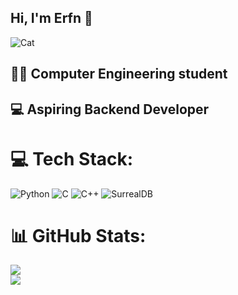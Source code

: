 ## Hi, I'm Erfn 👋 
![Cat](https://media2.giphy.com/media/v1.Y2lkPTc5MGI3NjExN2k1bzQ3ZzB6b2Mwanl3eTczenh6amx5YXkzcHBhZHR4Z3psaHl4ZiZlcD12MV9pbnRlcm5hbF9naWZfYnlfaWQmY3Q9Zw/DdVaY3qS8lXCzD1veY/giphy.gif)<br>
## 👨‍🎓 Computer Engineering student <br> 
## 💻 Aspiring Backend Developer

# 💻 Tech Stack:
![Python](https://img.shields.io/badge/python-3670A0?style=for-the-badge&logo=python&logoColor=ffdd54) ![C](https://img.shields.io/badge/c-%2300599C.svg?style=for-the-badge&logo=c&logoColor=white) ![C++](https://img.shields.io/badge/c++-%2300599C.svg?style=for-the-badge&logo=c%2B%2B&logoColor=white) ![SurrealDB](https://img.shields.io/badge/SurrealDB-FF00A0?style=for-the-badge&logo=surrealdb&logoColor=white)
# 📊 GitHub Stats:
![](https://github-readme-stats.vercel.app/api?username=erfan-flash&theme=radical&hide_border=false&include_all_commits=false&count_private=false)<br/>
![](https://nirzak-streak-stats.vercel.app/?user=erfan-flash&theme=radical&hide_border=false)<br/>


